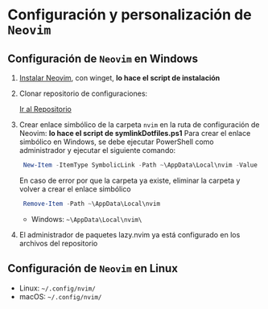 # Configuración y personalización de `Neovim`

## Configuración de `Neovim` en Windows

1. [Instalar Neovim](https://github.com/neovim/neovim/blob/master/INSTALL.md#windows), con winget, **lo hace el script de instalación**
2. Clonar repositorio de configuraciones:

    [Ir al Repositorio](https://github.com/CamiloGdev/.dotfiles)

3. Crear enlace simbólico de la carpeta `nvim` en la ruta de configuración de Neovim: **lo hace el script de symlinkDotfiles.ps1**
Para crear el enlace simbólico en Windows, se debe ejecutar PowerShell como administrador y ejecutar el siguiente comando:

   ```powershell
    New-Item -ItemType SymbolicLink -Path ~\AppData\Local\nvim -Value <ruta al repositorio>
   ```

   En caso de error por que la carpeta ya existe, eliminar la carpeta y volver a crear el enlace simbólico

   ```powershell
    Remove-Item -Path ~\AppData\Local\nvim
   ```

   * Windows: `~\AppData\Local\nvim\`

4. El administrador de paquetes lazy.nvim ya está configurado en los archivos del repositorio

## Configuración de `Neovim` en Linux

* Linux: `~/.config/nvim/`
* macOS: `~/.config/nvim/`
